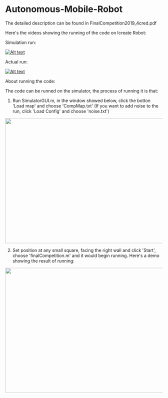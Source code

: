 # Autonomous-Mobile-Robot
The detailed description can be found in FinalCompetition2019_4cred.pdf

Here's the videos showing the running of the code on Icreate Robot:

  Simulation run:

  [![Alt text](https://img.youtube.com/vi/v7GNAI0_Bng/0.jpg)](https://www.youtube.com/watch?v=v7GNAI0_Bng&t=3s)

  Actual run:

  [![Alt text](https://img.youtube.com/vi/VbFSmVNJm8U/0.jpg)](https://www.youtube.com/watch?v=VbFSmVNJm8U&t=1s)


About running the code:

  The code can be runned on the simulator, the process of running it is that:

  1. Run SimulatorGUI.m, in the window showed below, click the botton 'Load map' and choose 'CompMap.txt' (If you want to add noise to the run, click 'Load Config' and choose 'noise.txt')

  <img src="https://user-images.githubusercontent.com/25992217/57349288-888b3b00-7127-11e9-89aa-5d86aa885766.png" width="600" height="400"> 

  2. Set position at any small square, facing the right wall and click 'Start', choose 'finalCompetition.m' and it would begin running. Here's a demo showing the result of running:

  <img src="https://user-images.githubusercontent.com/25992217/57350056-9098aa00-712a-11e9-93b3-667d085f9eeb.png" width="600" height="400"> 

